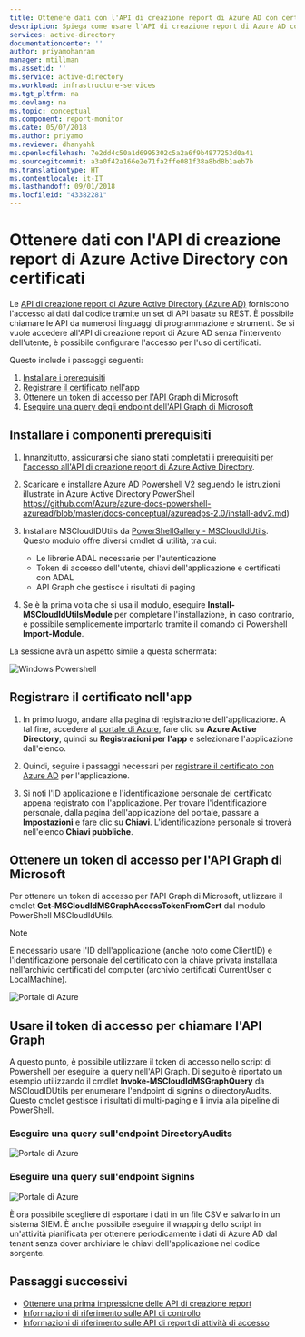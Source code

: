```yaml
---
title: Ottenere dati con l'API di creazione report di Azure AD con certificati | Microsoft Docs
description: Spiega come usare l'API di creazione report di Azure AD con le credenziali del certificato per ottenere i dati provenienti da directory senza intervento dell'utente.
services: active-directory
documentationcenter: ''
author: priyamohanram
manager: mtillman
ms.assetid: ''
ms.service: active-directory
ms.workload: infrastructure-services
ms.tgt_pltfrm: na
ms.devlang: na
ms.topic: conceptual
ms.component: report-monitor
ms.date: 05/07/2018
ms.author: priyamo
ms.reviewer: dhanyahk
ms.openlocfilehash: 7e2dd4c50a1d6995302c5a2a6f9b4877253d0a41
ms.sourcegitcommit: a3a0f42a166e2e71fa2ffe081f38a8bd8b1aeb7b
ms.translationtype: HT
ms.contentlocale: it-IT
ms.lasthandoff: 09/01/2018
ms.locfileid: "43382281"
---
```

# <a name="get-data-using-the-azure-active-directory-reporting-api-with-certificates"></a>Ottenere dati con l'API di creazione report di Azure Active Directory con certificati

Le [API di creazione report di Azure Active Directory (Azure AD)](concept-reporting-api.md) forniscono l'accesso ai dati dal codice tramite un set di API basate su REST. È possibile chiamare le API da numerosi linguaggi di programmazione e strumenti. Se si vuole accedere all'API di creazione report di Azure AD senza l'intervento dell'utente, è possibile configurare l'accesso per l'uso di certificati.

Questo include i passaggi seguenti:

1. [Installare i prerequisiti](#install-prerequisites)
2. [Registrare il certificato nell'app](#register-the-certificate-in-your-app)
3. [Ottenere un token di accesso per l'API Graph di Microsoft](#get-an-access-token-for-ms-graph-api)
4. [Eseguire una query degli endpoint dell'API Graph di Microsoft](#query-the-ms-graph-api-endpoints)


## <a name="install-prerequisites"></a>Installare i componenti prerequisiti

1. Innanzitutto, assicurarsi che siano stati completati i [prerequisiti per l'accesso all'API di creazione report di Azure Active Directory](howto-configure-prerequisites-for-reporting-api.md). 

2. Scaricare e installare Azure AD Powershell V2 seguendo le istruzioni illustrate in Azure Active Directory PowerShell https://github.com/Azure/azure-docs-powershell-azuread/blob/master/docs-conceptual/azureadps-2.0/install-adv2.md)

3. Installare MSCloudIDUtils da [PowerShellGallery - MSCloudIdUtils](https://www.powershellgallery.com/packages/MSCloudIdUtils/). Questo modulo offre diversi cmdlet di utilità, tra cui:
    - Le librerie ADAL necessarie per l'autenticazione
    - Token di accesso dell'utente, chiavi dell'applicazione e certificati con ADAL
    - API Graph che gestisce i risultati di paging

4. Se è la prima volta che si usa il modulo, eseguire **Install-MSCloudIdUtilsModule** per completare l'installazione, in caso contrario, è possibile semplicemente importarlo tramite il comando di Powershell **Import-Module**.

La sessione avrà un aspetto simile a questa schermata:

  ![Windows Powershell](./media/tutorial-access-api-with-certificates/module-install.png)

## <a name="register-the-certificate-in-your-app"></a>Registrare il certificato nell'app

1. In primo luogo, andare alla pagina di registrazione dell'applicazione. A tal fine, accedere al [portale di Azure](https://portal.azure.com), fare clic su **Azure Active Directory**, quindi su **Registrazioni per l'app** e selezionare l'applicazione dall'elenco. 

2. Quindi, seguire i passaggi necessari per [registrare il certificato con Azure AD](https://docs.microsoft.com/azure/active-directory/develop/active-directory-certificate-credentials#register-your-certificate-with-azure-ad) per l'applicazione. 

3. Si noti l'ID applicazione e l'identificazione personale del certificato appena registrato con l'applicazione. Per trovare l'identificazione personale, dalla pagina dell'applicazione del portale, passare a **Impostazioni** e fare clic su **Chiavi**. L'identificazione personale si troverà nell'elenco **Chiavi pubbliche**.

  
## <a name="get-an-access-token-for-ms-graph-api"></a>Ottenere un token di accesso per l'API Graph di Microsoft

Per ottenere un token di accesso per l'API Graph di Microsoft, utilizzare il cmdlet **Get-MSCloudIdMSGraphAccessTokenFromCert** dal modulo PowerShell MSCloudIdUtils. 

>[!NOTE]
>È necessario usare l'ID dell'applicazione (anche noto come ClientID) e l'identificazione personale del certificato con la chiave privata installata nell'archivio certificati del computer (archivio certificati CurrentUser o LocalMachine).
>

 ![Portale di Azure](./media/tutorial-access-api-with-certificates/getaccesstoken.png)

## <a name="use-the-access-token-to-call-the-graph-api"></a>Usare il token di accesso per chiamare l'API Graph

A questo punto, è possibile utilizzare il token di accesso nello script di Powershell per eseguire la query nell'API Graph. Di seguito è riportato un esempio utilizzando il cmdlet **Invoke-MSCloudIdMSGraphQuery** da MSCloudIDUtils per enumerare l'endpoint di signins o directoryAudits. Questo cmdlet gestisce i risultati di multi-paging e li invia alla pipeline di PowerShell.

### <a name="query-the-directoryaudits-endpoint"></a>Eseguire una query sull'endpoint DirectoryAudits
 ![Portale di Azure](./media/tutorial-access-api-with-certificates/query-directoryAudits.png)

 ### <a name="query-the-signins-endpoint"></a>Eseguire una query sull'endpoint SignIns
 ![Portale di Azure](./media/tutorial-access-api-with-certificates/query-signins.png)

È ora possibile scegliere di esportare i dati in un file CSV e salvarlo in un sistema SIEM. È anche possibile eseguire il wrapping dello script in un'attività pianificata per ottenere periodicamente i dati di Azure AD dal tenant senza dover archiviare le chiavi dell'applicazione nel codice sorgente. 


## <a name="next-steps"></a>Passaggi successivi

* [Ottenere una prima impressione delle API di creazione report](concept-reporting-api.md)
* [Informazioni di riferimento sulle API di controllo](https://developer.microsoft.com/graph/docs/api-reference/beta/resources/directoryaudit) 
* [Informazioni di riferimento sulle API di report di attività di accesso](https://developer.microsoft.com/graph/docs/api-reference/beta/resources/signin)



